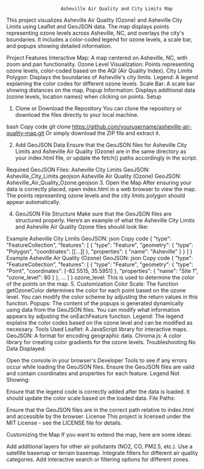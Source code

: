                         Asheville Air Quality and City Limits Map


This project visualizes Asheville Air Quality (Ozone) and Asheville City Limits using Leaflet and GeoJSON data. The map displays points representing ozone levels across Asheville, NC, and overlays the city's boundaries. It includes a color-coded legend for ozone levels, a scale bar, and popups showing detailed information.

Project Features
Interactive Map: A map centered on Asheville, NC, with zoom and pan functionality.
Ozone Level Visualization: Points representing ozone levels, color-coded based on the AQI (Air Quality Index).
City Limits Polygon: Displays the boundaries of Asheville's city limits.
Legend: A legend explaining the color codes for different ozone levels.
Scale Bar: A scale bar showing distances on the map.
Popup Information: Displays additional data (ozone levels, location names) when clicking on points.
Setup
1. Clone or Download the Repository
You can clone the repository or download the files directly to your local machine.

bash
Copy code
git clone https://github.com/yourusername/asheville-air-quality-map.git
Or simply download the ZIP file and extract it.

2. Add GeoJSON Data
Ensure that the GeoJSON files for Asheville City Limits and Asheville Air Quality (Ozone) are in the same directory as your index.html file, or update the fetch() paths accordingly in the script.

Required GeoJSON Files:
Asheville City Limits GeoJSON: Asheville_City_Limits.geojson
Asheville Air Quality (Ozone) GeoJSON: Asheville_Air_Quality_Ozone.geojson
3. Open the Map
After ensuring your data is correctly placed, open index.html in a web browser to view the map. The points representing ozone levels and the city limits polygon should appear automatically.

4. GeoJSON File Structure
Make sure that the GeoJSON files are structured properly. Here’s an example of what the Asheville City Limits and Asheville Air Quality Ozone files should look like:

Example Asheville City Limits GeoJSON:
json
Copy code
{
    "type": "FeatureCollection",
    "features": [
        {
            "type": "Feature",
            "geometry": {
                "type": "Polygon",
                "coordinates": [[...]]
            },
            "properties": {
                "name": "Asheville"
            }
        }
    ]
}
Example Asheville Air Quality (Ozone) GeoJSON:
json
Copy code
{
    "type": "FeatureCollection",
    "features": [
        {
            "type": "Feature",
            "geometry": {
                "type": "Point",
                "coordinates": [-82.5515, 35.5951]
            },
            "properties": {
                "name": "Site 1",
                "ozone_level": 80
            }
        },
        ...
    ]
}
ozone_level: This is used to determine the color of the points on the map.
5. Customization
Color Scale: The function getOzoneColor determines the color for each point based on the ozone level. You can modify the color scheme by adjusting the return values in this function.
Popups: The content of the popups is generated dynamically using data from the GeoJSON files. You can modify what information appears by adjusting the onEachFeature function.
Legend: The legend explains the color codes based on the ozone level and can be modified as necessary.
Tools Used
Leaflet: A JavaScript library for interactive maps.
GeoJSON: A format for encoding geographic data.
Chroma.js: A color library for creating color gradients for the ozone levels.
Troubleshooting
No Data Displayed:

Open the console in your browser's Developer Tools to see if any errors occur while loading the GeoJSON files.
Ensure the GeoJSON files are valid and contain coordinates and properties for each feature.
Legend Not Showing:

Ensure that the legend code is correctly added after the data is loaded. It should update the color scale based on the loaded data.
File Paths:

Ensure that the GeoJSON files are in the correct path relative to index.html and accessible by the browser.
License
This project is licensed under the MIT License - see the LICENSE file for details.

Customizing the Map
If you want to extend the map, here are some ideas:

Add additional layers for other air pollutants (NO2, CO, PM2.5, etc.).
Use a satellite basemap or terrain basemap.
Integrate filters for different air quality categories.
Add interactive search or filtering options for different zones.
